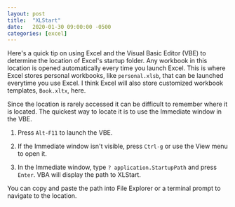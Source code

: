 ```yaml
---
layout: post
title:  "XLStart"
date:   2020-01-30 09:00:00 -0500
categories: [excel]
---
```


Here's a quick tip on using Excel and the Visual Basic Editor (VBE) to determine the location of Excel's startup folder. Any workbook in this location is opened automatically every time you launch Excel. This is where Excel stores personal workbooks, like `personal.xlsb`, that can be launched everytime you use Excel. I think Excel will also store customized workbook templates, `Book.xltx`, here. 

Since the location is rarely accessed it can be difficult to remember where it is located. The quickest way to locate it is to use the Immediate window in the VBE.

1. Press `Alt-F11` to launch the VBE.

2. If the Immediate window isn't visible, press `Ctrl-g` or use the View menu to open it.

3. In the Immediate window, type `? application.StartupPath` and press `Enter`. VBA will display the path to XLStart.

You can copy and paste the path into File Explorer or a terminal prompt to navigate to the location.
